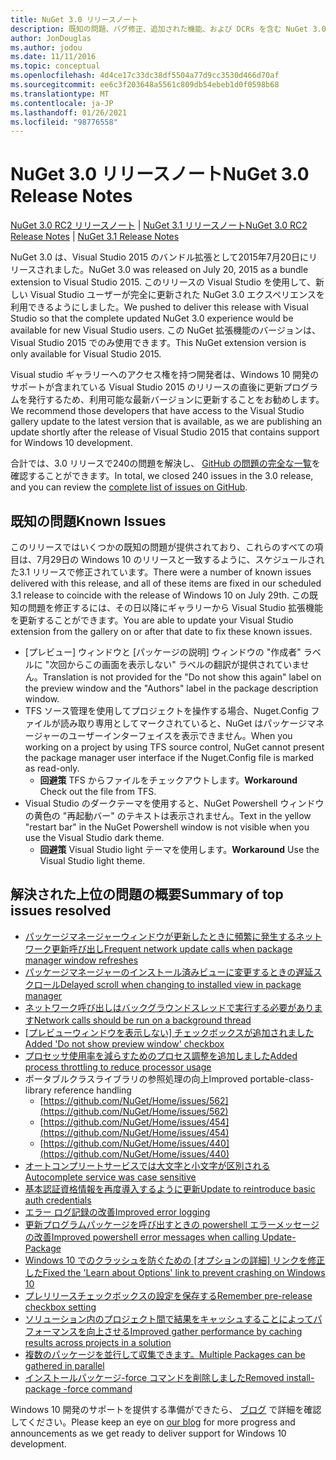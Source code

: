 ```yaml
---
title: NuGet 3.0 リリースノート
description: 既知の問題、バグ修正、追加された機能、および DCRs を含む NuGet 3.0.0 のリリースノート。
author: JonDouglas
ms.author: jodou
ms.date: 11/11/2016
ms.topic: conceptual
ms.openlocfilehash: 4d4ce17c33dc38df5504a77d9cc3530d466d70af
ms.sourcegitcommit: ee6c3f203648a5561c809db54ebeb1d0f0598b68
ms.translationtype: MT
ms.contentlocale: ja-JP
ms.lasthandoff: 01/26/2021
ms.locfileid: "98776558"
---
```

# <a name="nuget-30-release-notes"></a><span data-ttu-id="23ed2-103">NuGet 3.0 リリースノート</span><span class="sxs-lookup"><span data-stu-id="23ed2-103">NuGet 3.0 Release Notes</span></span>

<span data-ttu-id="23ed2-104">[NuGet 3.0 RC2 リリースノート](../release-notes/nuget-3.0-RC2.md)  | [NuGet 3.1 リリースノート](../release-notes/nuget-3.1.md)</span><span class="sxs-lookup"><span data-stu-id="23ed2-104">[NuGet 3.0 RC2 Release Notes](../release-notes/nuget-3.0-RC2.md) | [NuGet 3.1 Release Notes](../release-notes/nuget-3.1.md)</span></span>

<span data-ttu-id="23ed2-105">NuGet 3.0 は、Visual Studio 2015 のバンドル拡張として2015年7月20日にリリースされました。</span><span class="sxs-lookup"><span data-stu-id="23ed2-105">NuGet 3.0 was released on July 20, 2015 as a bundle extension to Visual Studio 2015.</span></span> <span data-ttu-id="23ed2-106">このリリースの Visual Studio を使用して、新しい Visual Studio ユーザーが完全に更新された NuGet 3.0 エクスペリエンスを利用できるようにしました。</span><span class="sxs-lookup"><span data-stu-id="23ed2-106">We pushed to deliver this release with Visual Studio so that the complete updated NuGet 3.0 experience would be available for new Visual Studio users.</span></span> <span data-ttu-id="23ed2-107">この NuGet 拡張機能のバージョンは、Visual Studio 2015 でのみ使用できます。</span><span class="sxs-lookup"><span data-stu-id="23ed2-107">This NuGet extension version is only available for Visual Studio 2015.</span></span>

<span data-ttu-id="23ed2-108">Visual studio ギャラリーへのアクセス権を持つ開発者は、Windows 10 開発のサポートが含まれている Visual Studio 2015 のリリースの直後に更新プログラムを発行するため、利用可能な最新バージョンに更新することをお勧めします。</span><span class="sxs-lookup"><span data-stu-id="23ed2-108">We recommend those developers that have access to the Visual Studio gallery update to the latest version that is available, as we are publishing an update shortly after the release of Visual Studio 2015 that contains support for Windows 10 development.</span></span>

<span data-ttu-id="23ed2-109">合計では、3.0 リリースで240の問題を解決し、 [GitHub の問題の完全な一覧](https://github.com/NuGet/Home/issues?q=milestone%3A3.0.0-RTM+is%3Aclosed)を確認することができます。</span><span class="sxs-lookup"><span data-stu-id="23ed2-109">In total, we closed 240 issues in the 3.0 release, and you can review the [complete list of issues on GitHub](https://github.com/NuGet/Home/issues?q=milestone%3A3.0.0-RTM+is%3Aclosed).</span></span>

## <a name="known-issues"></a><span data-ttu-id="23ed2-110">既知の問題</span><span class="sxs-lookup"><span data-stu-id="23ed2-110">Known Issues</span></span>

<span data-ttu-id="23ed2-111">このリリースではいくつかの既知の問題が提供されており、これらのすべての項目は、7月29日の Windows 10 のリリースと一致するように、スケジュールされた3.1 リリースで修正されています。</span><span class="sxs-lookup"><span data-stu-id="23ed2-111">There were a number of known issues delivered with this release, and all of these items are fixed in our scheduled 3.1 release to coincide with the release of Windows 10 on July 29th.</span></span>  <span data-ttu-id="23ed2-112">この既知の問題を修正するには、その日以降にギャラリーから Visual Studio 拡張機能を更新することができます。</span><span class="sxs-lookup"><span data-stu-id="23ed2-112">You are able to update your Visual Studio extension from the gallery on or after that date to fix these known issues.</span></span>

*  <span data-ttu-id="23ed2-113">[プレビュー] ウィンドウと [パッケージの説明] ウィンドウの "作成者" ラベルに "次回からこの画面を表示しない" ラベルの翻訳が提供されていません。</span><span class="sxs-lookup"><span data-stu-id="23ed2-113">Translation is not provided for the "Do not show this again" label on the preview window and the "Authors" label in the package description window.</span></span>
*  <span data-ttu-id="23ed2-114">TFS ソース管理を使用してプロジェクトを操作する場合、Nuget.Config ファイルが読み取り専用としてマークされていると、NuGet はパッケージマネージャーのユーザーインターフェイスを表示できません。</span><span class="sxs-lookup"><span data-stu-id="23ed2-114">When you working on a project by using TFS source control, NuGet cannot present the package manager user interface if the Nuget.Config file is marked as read-only.</span></span>
   * <span data-ttu-id="23ed2-115">**回避策** TFS からファイルをチェックアウトします。</span><span class="sxs-lookup"><span data-stu-id="23ed2-115">**Workaround** Check out the file from TFS.</span></span>
*  <span data-ttu-id="23ed2-116">Visual Studio のダークテーマを使用すると、NuGet Powershell ウィンドウの黄色の "再起動バー" のテキストは表示されません。</span><span class="sxs-lookup"><span data-stu-id="23ed2-116">Text in the yellow "restart bar" in the NuGet Powershell window is not visible when you use the Visual Studio dark theme.</span></span>
   * <span data-ttu-id="23ed2-117">**回避策** Visual Studio light テーマを使用します。</span><span class="sxs-lookup"><span data-stu-id="23ed2-117">**Workaround** Use the Visual Studio light theme.</span></span>


## <a name="summary-of-top-issues-resolved"></a><span data-ttu-id="23ed2-118">解決された上位の問題の概要</span><span class="sxs-lookup"><span data-stu-id="23ed2-118">Summary of top issues resolved</span></span>

* [<span data-ttu-id="23ed2-119">パッケージマネージャーウィンドウが更新したときに頻繁に発生するネットワーク更新呼び出し</span><span class="sxs-lookup"><span data-stu-id="23ed2-119">Frequent network update calls when package manager window refreshes</span></span>](https://github.com/NuGet/Home/issues/515)
* [<span data-ttu-id="23ed2-120">パッケージマネージャーのインストール済みビューに変更するときの遅延スクロール</span><span class="sxs-lookup"><span data-stu-id="23ed2-120">Delayed scroll when changing to installed view in package manager</span></span>](https://github.com/NuGet/Home/issues/519)
* [<span data-ttu-id="23ed2-121">ネットワーク呼び出しはバックグラウンドスレッドで実行する必要があります</span><span class="sxs-lookup"><span data-stu-id="23ed2-121">Network calls should be run on a background thread</span></span>](https://github.com/NuGet/Home/issues/516)
* <span data-ttu-id="23ed2-122">[[プレビューウィンドウを表示しない] チェックボックスが追加されました](https://github.com/NuGet/Home/issues/566)</span><span class="sxs-lookup"><span data-stu-id="23ed2-122">[Added 'Do not show preview window' checkbox](https://github.com/NuGet/Home/issues/566)</span></span>
* [<span data-ttu-id="23ed2-123">プロセッサ使用率を減らすためのプロセス調整を追加しました</span><span class="sxs-lookup"><span data-stu-id="23ed2-123">Added process throttling to reduce processor usage</span></span>](https://github.com/NuGet/Home/issues/356)
* <span data-ttu-id="23ed2-124">ポータブルクラスライブラリの参照処理の向上</span><span class="sxs-lookup"><span data-stu-id="23ed2-124">Improved portable-class-library reference handling</span></span>
    * [https://github.com/NuGet/Home/issues/562](https://github.com/NuGet/Home/issues/562)
    * [https://github.com/NuGet/Home/issues/454](https://github.com/NuGet/Home/issues/454)
    * [https://github.com/NuGet/Home/issues/440](https://github.com/NuGet/Home/issues/440)
* [<span data-ttu-id="23ed2-125">オートコンプリートサービスでは大文字と小文字が区別される</span><span class="sxs-lookup"><span data-stu-id="23ed2-125">Autocomplete service was case sensitive</span></span>](https://github.com/NuGet/Home/issues/198)
* [<span data-ttu-id="23ed2-126">基本認証資格情報を再度導入するように更新</span><span class="sxs-lookup"><span data-stu-id="23ed2-126">Update to reintroduce basic auth credentials</span></span>](https://github.com/NuGet/Home/issues/456)
* [<span data-ttu-id="23ed2-127">エラー ログ記録の改善</span><span class="sxs-lookup"><span data-stu-id="23ed2-127">Improved error logging</span></span>](https://github.com/NuGet/Home/issues/407)
* [<span data-ttu-id="23ed2-128">更新プログラムパッケージを呼び出すときの powershell エラーメッセージの改善</span><span class="sxs-lookup"><span data-stu-id="23ed2-128">Improved powershell error messages when calling Update-Package</span></span>](https://github.com/NuGet/Home/issues/5)
* <span data-ttu-id="23ed2-129">[Windows 10 でのクラッシュを防ぐための [オプションの詳細] リンクを修正した](https://github.com/NuGet/Home/issues/822)</span><span class="sxs-lookup"><span data-stu-id="23ed2-129">[Fixed the 'Learn about Options' link to prevent crashing on Windows 10](https://github.com/NuGet/Home/issues/822)</span></span>
* [<span data-ttu-id="23ed2-130">プレリリースチェックボックスの設定を保存する</span><span class="sxs-lookup"><span data-stu-id="23ed2-130">Remember pre-release checkbox setting</span></span>](https://github.com/NuGet/Home/issues/732)
* [<span data-ttu-id="23ed2-131">ソリューション内のプロジェクト間で結果をキャッシュすることによってパフォーマンスを向上させる</span><span class="sxs-lookup"><span data-stu-id="23ed2-131">Improved gather performance by caching results across projects in a solution</span></span>](https://github.com/NuGet/Home/issues/721)
* [<span data-ttu-id="23ed2-132">複数のパッケージを並行して収集できます。</span><span class="sxs-lookup"><span data-stu-id="23ed2-132">Multiple Packages can be gathered in parallel</span></span>](https://github.com/NuGet/Home/issues/713)
* [<span data-ttu-id="23ed2-133">インストールパッケージ-force コマンドを削除しました</span><span class="sxs-lookup"><span data-stu-id="23ed2-133">Removed install-package -force command</span></span>](https://github.com/NuGet/Home/issues/697)

<span data-ttu-id="23ed2-134">Windows 10 開発のサポートを提供する準備ができたら、 [ブログ](http://blog.nuget.org) で詳細を確認してください。</span><span class="sxs-lookup"><span data-stu-id="23ed2-134">Please keep an eye on [our blog](http://blog.nuget.org) for more progress and announcements as we get ready to deliver support for Windows 10 development.</span></span>